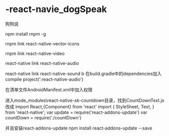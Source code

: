# -react-navie_dogSpeak
狗狗说

npm install rnpm -g

rnpm link react-native-vector-icons

rnpm link react-native-video

react-native link react-native-audio

react-native link react-native-sound
b
在build.gradle中的dependencies加入compile project(':react-native-audio')

在清单文件AndroidManifest.xml中加入权限
<uses-permission android:name="android.permission.WRITE_EXTERNAL_STORAGE"/>
    <uses-permission android:name="android.permission.RECORD_AUDIO"/>

进入mode_modules\react-native-sk-countdown目录，找到CountDownText.js
改成
import React,{Component} from 'react'
import {
    StyleSheet,
    Text,
} from 'react-native';
var update = require('react-addons-update')
var countDown = require('./countDown')

并且安装react-addons-update
npm install react-addons-update --save
